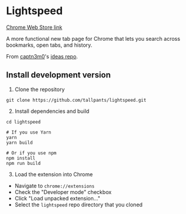 # Lightspeed

[Chrome Web Store link](https://chrome.google.com/webstore/detail/lightspeed-new-tab/oejfkehmpipkcblodjhibgbiaibmaaof)

A more functional new tab page for Chrome that lets you search across bookmarks, open tabs, and history.

From [captn3m0](https://github.com/captn3m0)'s [ideas repo](https://github.com/captn3m0/ideas#lightspeed-for-chrome).

## Install development version

1. Clone the repository

```shell
git clone https://github.com/tallpants/lightspeed.git
```

2. Install dependencies and build

```shell
cd lightspeed

# If you use Yarn
yarn
yarn build

# Or if you use npm
npm install
npm run build
```

3. Load the extension into Chrome

- Navigate to `chrome://extensions`
- Check the "Developer mode" checkbox
- Click "Load unpacked extension..."
- Select the `lightspeed` repo directory that you cloned
